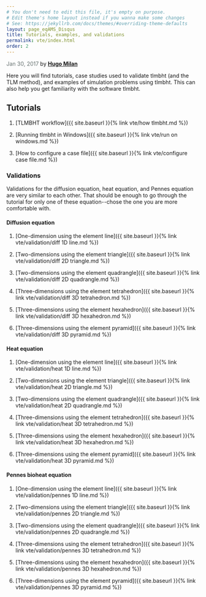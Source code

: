 ```yaml
---
# You don't need to edit this file, it's empty on purpose.
# Edit theme's home layout instead if you wanna make some changes
# See: https://jekyllrb.com/docs/themes/#overriding-theme-defaults
layout: page_eqAMS_Disqus
title: Tutorials, examples, and validations
permalink: vte/index.html
order: 2
---
```


<span style="color:#697473">Jan 30, 2017</span> by [**Hugo Milan**](https://hugomilan.github.io/)

Here you will find tutorials, case studies used to validate tlmbht (and the TLM method), and examples of simulation problems using tlmbht. This can also help you get familiarity with the software tlmbht. 

## Tutorials

1. [TLMBHT workflow]({{ site.baseurl }}{% link vte/how tlmbht.md %})

2. [Running tlmbht in Windows]({{ site.baseurl }}{% link vte/run on windows.md %})

3. [How to configure a case file]({{ site.baseurl }}{% link vte/configure case file.md %})



### Validations

Validations for the diffusion equation, heat equation, and Pennes equation are very similar to each other. That should be enough to go through the tutorial for only one of these equation--chose the one you are more comfortable with.

#### Diffusion equation

1. [One-dimension using the element line]({{ site.baseurl }}{% link vte/validation/diff 1D line.md %})

1. [Two-dimensions using the element triangle]({{ site.baseurl }}{% link vte/validation/diff 2D triangle.md %})

1. [Two-dimensions using the element quadrangle]({{ site.baseurl }}{% link vte/validation/diff 2D quadrangle.md %})

1. [Three-dimensions using the element tetrahedron]({{ site.baseurl }}{% link vte/validation/diff 3D tetrahedron.md %})

1. [Three-dimensions using the element hexahedron]({{ site.baseurl }}{% link vte/validation/diff 3D hexahedron.md %})

1. [Three-dimensions using the element pyramid]({{ site.baseurl }}{% link vte/validation/diff 3D pyramid.md %})

#### Heat equation

1. [One-dimension using the element line]({{ site.baseurl }}{% link vte/validation/heat 1D line.md %})

1. [Two-dimensions using the element triangle]({{ site.baseurl }}{% link vte/validation/heat 2D triangle.md %})

1. [Two-dimensions using the element quadrangle]({{ site.baseurl }}{% link vte/validation/heat 2D quadrangle.md %})

1. [Three-dimensions using the element tetrahedron]({{ site.baseurl }}{% link vte/validation/heat 3D tetrahedron.md %})

1. [Three-dimensions using the element hexahedron]({{ site.baseurl }}{% link vte/validation/heat 3D hexahedron.md %})

1. [Three-dimensions using the element pyramid]({{ site.baseurl }}{% link vte/validation/heat 3D pyramid.md %})

#### Pennes bioheat equation

1. [One-dimension using the element line]({{ site.baseurl }}{% link vte/validation/pennes 1D line.md %})

1. [Two-dimensions using the element triangle]({{ site.baseurl }}{% link vte/validation/pennes 2D triangle.md %})

1. [Two-dimensions using the element quadrangle]({{ site.baseurl }}{% link vte/validation/pennes 2D quadrangle.md %})

1. [Three-dimensions using the element tetrahedron]({{ site.baseurl }}{% link vte/validation/pennes 3D tetrahedron.md %})

1. [Three-dimensions using the element hexahedron]({{ site.baseurl }}{% link vte/validation/pennes 3D hexahedron.md %})

1. [Three-dimensions using the element pyramid]({{ site.baseurl }}{% link vte/validation/pennes 3D pyramid.md %})
